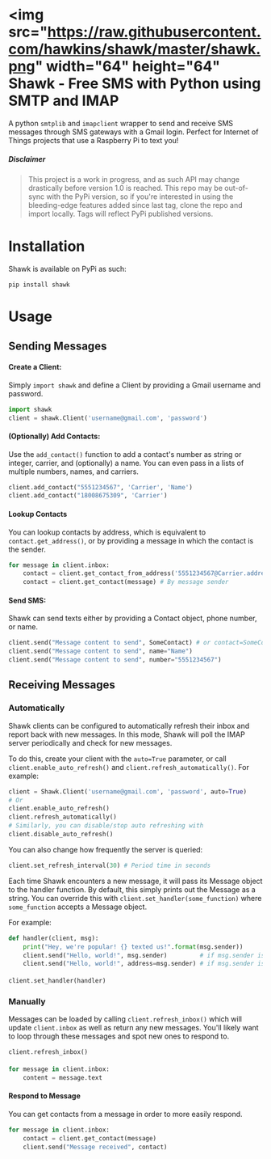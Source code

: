 # <img src="https://raw.githubusercontent.com/hawkins/shawk/master/shawk.png" width="64" height="64"</img> Shawk - Free SMS with Python using SMTP and IMAP

A python `smtplib` and `imapclient` wrapper to send and receive SMS messages through SMS gateways with a Gmail login. Perfect for Internet of Things projects that use a Raspberry Pi to text you!


##### Disclaimer

> This project is a work in progress, and as such API may change drastically before version 1.0 is reached. This repo may be out-of-sync with the PyPi version, so if you're interested in using the bleeding-edge features added since last tag, clone the repo and import locally. Tags will reflect PyPi published versions.


# Installation

Shawk is available on PyPi as such:

```
pip install shawk
```


# Usage

## Sending Messages

#### Create a Client:

Simply `import shawk` and define a Client by providing a Gmail username and password.

```Python
import shawk
client = shawk.Client('username@gmail.com', 'password')
```


#### (Optionally) Add Contacts:

Use the `add_contact()` function to add a contact's number as string or integer, carrier, and (optionally) a name. You can even pass in a lists of multiple numbers, names, and carriers.

```Python
client.add_contact("5551234567", 'Carrier', 'Name')
client.add_contact("18008675309", 'Carrier')
```

#### Lookup Contacts

You can lookup contacts by address, which is equivalent to `contact.get_address()`, or by providing a message in which the contact is the sender.

```Python
for message in client.inbox:
    contact = client.get_contact_from_address('5551234567@Carrier.address') # By address
    contact = client.get_contact(message) # By message sender
```


#### Send SMS:

Shawk can send texts either by providing a Contact object, phone number, or name.

```Python
client.send("Message content to send", SomeContact) # or contact=SomeContact
client.send("Message content to send", name="Name")
client.send("Message content to send", number="5551234567")
```


## Receiving Messages

### Automatically

Shawk clients can be configured to automatically refresh their inbox and report back with new messages.
In this mode, Shawk will poll the IMAP server periodically and check for new messages.

To do this, create your client with the `auto=True` parameter, or call `client.enable_auto_refresh()` and `client.refresh_automatically()`.
For example:

```Python
client = Shawk.Client('username@gmail.com', 'password', auto=True)
# Or
client.enable_auto_refresh()
client.refresh_automatically()
# Similarly, you can disable/stop auto refreshing with
client.disable_auto_refresh()
```

You can also change how frequently the server is queried:

```Python
client.set_refresh_interval(30) # Period time in seconds
```

Each time Shawk encounters a new message, it will pass its Message object to the handler function.
By default, this simply prints out the Message as a string.
You can override this with `client.set_handler(some_function)` where `some_function` accepts a Message object.

For example:

```Python
def handler(client, msg):
    print("Hey, we're popular! {} texted us!".format(msg.sender))
    client.send("Hello, world!", msg.sender)         # if msg.sender is a contact
    client.send("Hello, world!", address=msg.sender) # if msg.sender is an address

client.set_handler(handler)
```


### Manually

Messages can be loaded by calling `client.refresh_inbox()` which will update `client.inbox` as well as return any new messages.
You'll likely want to loop through these messages and spot new ones to respond to.

```Python
client.refresh_inbox()

for message in client.inbox:
    content = message.text
```


#### Respond to Message

You can get contacts from a message in order to more easily respond.

```Python
for message in client.inbox:
    contact = client.get_contact(message)
    client.send("Message received", contact)
```
